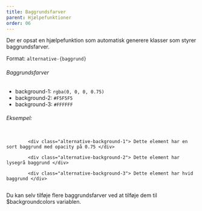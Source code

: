 ```yaml
---
title: Baggrundsfarver
parent: Hjælpefunktioner
order: 06
---
```


<p>Der er opsat en hjælpefunktion som automatisk generere klasser som styrer baggrundsfarver. </p>
Format: <code>alternative-{baggrund}</code>

<h6 class="mb-0">Baggrundsfarver</h6>
<ul>
    <li>background-1: <code>rgba(0, 0, 0, 0.75)</code></li>
    <li>background-2: <code>#F5F5F5</code></li>
    <li>background-3: <code>#FFFFFF</code></li>
</ul>

<h6>Eksempel:</h6>
<div class="code-highlight">
    <code>
        &lt;div class="alternative-background-1"&gt; Dette element har en sort baggrund med opacity på 0.75 &lt;/div&gt; <br>
        &lt;div class="alternative-background-2"&gt; Dette element har lysegrå baggrund &lt;/div&gt;<br>
        &lt;div class="alternative-background-3"&gt; Dette element har hvid baggrund &lt;/div&gt;
    </code>
</div>

<p>Du kan selv tilføje flere baggrundsfarver ved at tilføje dem til $backgroundcolors variablen.</p>


